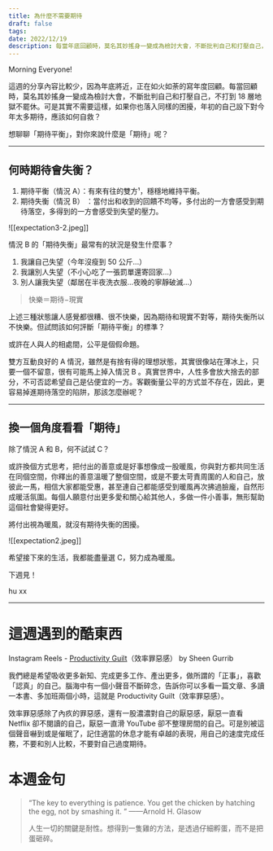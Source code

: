 ```yaml
---
title: 為什麼不需要期待
draft: false
tags: 
date: 2022/12/19
description: 每當年底回顧時，莫名其妙搖身一變成為檢討大會，不斷批判自己和打壓自己，不打到 18 層地獄不罷休。
---
```

Morning Everyone!

這週的分享內容比較少，因為年底將近，正在如火如荼的寫年度回顧。每當回顧時，莫名其妙搖身一變成為檢討大會，不斷批判自己和打壓自己，不打到 18 層地獄不罷休。可是其實不需要這樣，如果你也落入同樣的困擾，年初的自己設下對今年太多期待，應該如何自救？

想聊聊「期待平衡」，對你來說什麼是「期待」呢？

---

## 何時期待會失衡？

1. 期待平衡（情況 A）：有來有往的雙方¹，穩穩地維持平衡。
2. 期待失衡（情況 B） ：當付出和收到的回饋不均等，多付出的一方會感受到期待落空，多得到的一方會感受到失望的壓力。

![[expectation3-2.jpeg]]


情況 B 的「期待失衡」最常有的狀況是發生什麼事？

1. 我讓自己失望（今年沒瘦到 50 公斤...）
2. 我讓別人失望（不小心吃了一張罰單還寄回家...）
3. 別人讓我失望（鄰居在半夜洗衣服...夜晚的寧靜破滅...）

> 快樂＝期待−現實

上述三種狀態讓人感覺都很糟、很不快樂，因為期待和現實不對等，期待失衡所以不快樂。但試問該如何評斷「期待平衡」的標準？

或許在人與人的相處間，公平是個假命題。

雙方互動良好的 A 情況，雖然是有捨有得的理想狀態，其實很像站在薄冰上，只要一個不留意，很有可能馬上掉入情況 B 。真實世界中，人性多會放大捨去的部分，不可否認希望自己是佔便宜的一方。客觀衡量公平的方式並不存在，因此，更容易掉進期待落空的陷阱，那該怎麼辦呢？

---

## 換一個角度看看「期待」

除了情況 A 和 B，何不試試 C？

或許換個方式思考，把付出的善意或是好事想像成一股暖風，你與對方都共同生活在同個空間，你釋出的善意溫暖了整個空間，或是不要太苛責周圍的人和自己，放彼此一馬，相信大家都能受惠，甚至連自己都能感受到暖風再次拂過臉龐，自然形成暖活氛圍。每個人願意付出更多愛和關心給其他人，多做一件小善事，無形幫助這個社會變得更好。

將付出視為暖風，就沒有期待失衡的困擾。

![[expectation2.jpeg]]
  

希望接下來的生活，我都能盡量選 C，努力成為暖風。

下週見！

hu xx

---

# 這週遇到的酷東西

Instagram Reels - [Productivity Guilt](https://www.instagram.com/reel/Cld5wmFh4Ws/?utm_source=ig_web_copy_link)（效率罪惡感） by Sheen Gurrib

我們總是希望吸收更多新知、完成更多工作、產出更多，做所謂的「正事」，喜歡「認真」的自己。腦海中有一個小聲音不斷碎念，告訴你可以多看一篇文章、多讀一本書、多加班兩個小時，這就是 Productivity Guilt（效率罪惡感）。

效率罪惡感除了內疚的罪惡感，還有一股濃濃對自己的厭惡感，厭惡一直看 Netflix 卻不閱讀的自己，厭惡一直滑 YouTube 卻不整理房間的自己。可是別被這個聲音嚇到或是催眠了，記住適當的休息才能有卓越的表現，用自己的速度完成任務，不要和別人比較，不要對自己過度期待。

# 本週金句

> “The key to everything is patience. You get the chicken by hatching the egg, not by smashing it. ” ——Arnold H. Glasow  
>   
> 人生一切的關鍵是耐性。想得到一隻雞的方法，是透過仔細孵蛋，而不是把蛋砸碎。